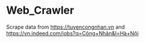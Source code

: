 # Web_Crawler

Scrape data from https://tuyencongnhan.vn and https://vn.indeed.com/jobs?q=Công+Nhân&l=Hà+Nội
